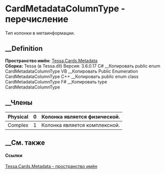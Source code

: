 # CardMetadataColumnType - перечисление
Тип колонки в метаинформации.
## __Definition
 **Пространство имён:** [Tessa.Cards.Metadata](N_Tessa_Cards_Metadata.htm)  
 **Сборка:** Tessa (в Tessa.dll) Версия: 3.6.0.17
C# __Копировать
     public enum CardMetadataColumnType
VB __Копировать
     Public Enumeration CardMetadataColumnType
C++ __Копировать
     public enum class CardMetadataColumnType
F# __Копировать
     type CardMetadataColumnType
##  __Члены
Physical| 0|  Колонка является физической.  
---|---|---  
Complex| 1|  Колонка является комплексной.  
## __См. также
#### Ссылки
[Tessa.Cards.Metadata - пространство имён](N_Tessa_Cards_Metadata.htm)
